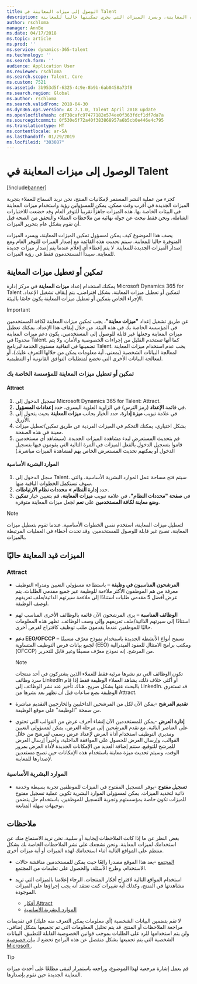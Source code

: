 ```yaml
---
title: الوصول إلى ميزات المعاينة في Talent
description: يصف هذا الموضوع كيف يمكن لمسؤول تمكين الميزات المعاينة، ويسرد الميزات التي يجري تمكينها حاليا للمعاينة.
author: rschloma
manager: AnnBe
ms.date: 04/17/2018
ms.topic: article
ms.prod: ''
ms.service: dynamics-365-talent
ms.technology: ''
ms.search.form: ''
audience: Application User
ms.reviewer: rschloma
ms.search.scope: Talent, Core
ms.custom: 7521
ms.assetid: 3b953d5f-6325-4c9e-8b9b-6ab0458a73f8
ms.search.region: Global
ms.author: rschloma
ms.search.validFrom: 2018-04-30
ms.dyn365.ops.version: AX 7.1.0, Talent April 2018 update
ms.openlocfilehash: cd738cafc97477182e574ee0f363fdcf1df7da7a
ms.sourcegitcommit: 0f530e5f72a40f383868957a6b5cb0e446e4c795
ms.translationtype: HT
ms.contentlocale: ar-SA
ms.lasthandoff: 01/29/2019
ms.locfileid: "303087"
---
```

# <a name="access-preview-features-in-talent"></a>الوصول إلى ميزات المعاينة في Talent

[!include[banner](../includes/banner.md)]

كجزء من عملية النشر المستمر لإمكانيات المنتج، نحن نريد السماح للعملاء بتجربة الميزات الجديدة في أقرب وقت ممكن. يمكن للمسؤولين رؤية واستخدام ميزات المعاينة في البيئات الخاصة بها. هذه الميزات جاهزاً تقريبا للتوفر العام وقد خضعت للاختبارات الشاملة. ونحن فقط نبحث عن جولة نهائية من ملاحظات العملاء والتحقق من الصحة قبل أن نقوم بشكل عام بتحرير الميزات.

يصف هذا الموضوع كيف يمكن لمسؤول تمكين الميزات المعاينة، ويسرد الميزات المتوفرة حاليا للمعاينة. سيتم تحديث هذه القائمة مع إصدار الميزات للتوفر العام ومع إصدار الميزات الجديدة للمعاينة. لا يتم إعطاء أي إعلام عندما يتم إصدار ميزات جديدة للمعاينة. سيبدأ المستخدمون فقط في رؤية الميزات.

## <a name="enable-or-disable-preview-features"></a>تمكين أو تعطيل ميزات المعاينة

يمكنك استخدام إعداد **ميزات المعاينة** في مركز إدارة Microsoft Dynamics 365 for Talent لتمكين أو تعطيل ميزات المعاينة. بشكل افتراضي، يتم إيقاف تشغيل الإعداد. الإجراء الخاص بتمكين أو تعطيل ميزات المعاينة يكون خاصًا بالبيئة.

> [!IMPORTANT]
> عن طريق تشغيل إعداد **"ميزات معاينة"**، يجب تمكين ميزات المعاينة لكافة المستخدمين في المؤسسة الخاصة بك في هذه البيئة. من خلال إيقاف هذا الإعداد، يمكنك تعطيل ميزات المعاينة وجعلها غير قابلة للوصول إلى المستخدمين. يكون دعم ميزات المعاينة محدودًا في Talent. كما أنها تستخدم القليل من إجراءات الخصوصية والأمان، ولا يتم تضمينها في اتفاقية مستوى الخدمة لبرنامج Talent. يجب عدم استخدام ميزات المعاينة لمعالجة البيانات الشخصية (بمعنى، أية معلومات يمكن من خلالها التعرف عليك)، أو لمعالجة البيانات الأخرى التي تخضع لمتطلبات التوافق القانونية أو التنظيمية.

### <a name="enable-or-disable-preview-features-for-your-organization"></a>تمكين أو تعطيل ميزات المعاينة للمؤسسة الخاصة بك

#### <a name="attract"></a>Attract

1. تسجيل الدخول إلى Microsoft Dynamics 365 for Talent: Attract.
2. في قائمة **الإعداد** (رمز الترس) في الزاوية العلوية اليسرى، حدد **إعدادات المسؤول**.
3. في علامة تبويب **ميزة إدارة**، حدد الخيار بجانب **ميزات المعاينة** بحيث يتحول إلى الأزرق.
4. بشكل اختياري، يمكنك التحكم في الميزات الفردية عن طريق تمكين/تعطيل ميزات معينة في هذه الصفحة.
5. قم بتحديث المستعرض لبدء مشاهدة الميزات الجديدة. (سيشاهد أي مستخدمين قاموا بتسجيل الدخول بالفعل الميزات في المرة التالية التي يقومون فيها بتسجيل الدخول أو يمكنهم تحديث المستعرض الخاص بهم لمشاهدة الميزات مباشرة.)

#### <a name="core-hr"></a>الموارد البشرية الأساسية

1. سجل الدخول إلى Talent. سيتم فتح مساحة عمل الموارد البشرية الأساسية، والتي سوف تستكمل الخطوات الباقية منها. 
2. حدد **إدارة النظام \> محددات نظام الارتباطات**.
3. في **صفحة "محددات النظام"**، في علامة تبويب **ميزات المعاينة**، قم بتعيين خيار **تمكين وضع معاينة لكافة المستخدمين** على **نعم** لجعل ميزات المعاينة متوفرة.

> [!NOTE]
> لتعطيل ميزات المعاينة، استخدم نفس الخطوات الأساسية. عندما تقوم بتعطيل ميزات المعاينة، تصبح غير قابلة للوصول للمستخدمين، وقد تحدث أخطاء في العمليات المرتبطة بالميزات.

## <a name="features-that-are-currently-in-preview"></a>الميزات قيد المعاينة حاليًا

### <a name="attract"></a>Attract

- **المرشحون المناسبون في وظيفة** – باستطاعة مسؤولي التعيين ومدراء التوظيف معرفة من هم الموظفون الأكثر ملاءمة للوظيفة عبر جميع مقدمي الطلبات. يتم عرض أفضل 5 مقدمي طلبات استنادًا إلى ملاءمة سيرتهم الذاتية/ملف تعريفهم لوصف الوظيفة.
- **الوظائف المناسبة** – يرى المرشحون الآن قائمة بالوظائف الأخرى المناسب لهم استنادًا إلى سيرتهم الذاتية/ملف تعريفهم وإلى وصف الوظائف.  تظهر هذه المعلومات حاليًا للموظفين عندما يقدمون طلب توظيف كاقتراح لفرص أخرى.
- **دعم EEO/OFCCP** – تسمح أنواع الأنشطة الجديدة باستخدام نموذج معرّف مسبقًا لجمع بيانات فرص التوظيف المتساوية (EEO) ومكتب برامج الامتثال للعقود الفيدرالية (OFCCP) من المرشح.  إنه نموذج معرّف مسبقًا وغير قابل للتحرير.

    > [!NOTE]
    > تكون الوظائف التي تم نشرها مرئية فقط للعملاء الذين يشتركون في أحد منتجات سرد وظائف LinkedIn أو أكثر. خلاف ذلك، يشاهد العملاء الوظيفة فقط إذا قام بالبحث عنها بشكل صريح. هناك تأخير عند نشر الوظائف إلى LinkedIn. قد تستغرق الوظيفة بضع ساعات قبل أن تظهر بعد نشرها من Attract.

- **تقديم المرشح** -يمكن الآن لكل من المرشحين الداخليين والخارجيين التقديم مباشرة من صفحة "الوظيفة" على موقع الوظيفة.
- **إدارة العرض** -يمكن للمستخدمين الآن إنشاء أحرف عرض من القوالب التي تحتوي على العناصر النائبة. مع تقدم المرشحين إلى مرحلة العرض، يمكن لمسؤولى التعيين ومديري التوظيف استخدام أداة العرض لإعداد عرض رسمي لمرشح من خلال القوالب، وإرسال العرض للحصول على الموافقة الداخلية، وأخيراً إرسال العرض للمرشح للتوقيع. ستتم إضافة العديد من الإمكانات الجديدة لأداة العرض بمرور الوقت، وسيتم تحديث ميزة معاينة باستخدام هذه الإمكانات حين نصبح مستعدين لإصدارها للمعاينة.

### <a name="core-hr"></a>الموارد البشرية الأساسية

- **تسجيل مفتوح** -يوفر التسجيل المفتوح في الميزات للموظفين تجربة بسيطة وخدمة ذاتية لتحديد الميزات. يمكن لمسؤولي الموارد البشرية تكوين عملية تسجيل مفتوح للميزات تكون خاصة بمؤسستهم وتجربة التسجيل للموظفين، باستخدام حل يتضمن توجيهات سهلة المتابعة.

## <a name="feedback"></a>ملاحظات

بغض النظر عن ما إذا كانت الملاحظات إيجابية أو سلبية، نحن نريد الاستماع منك عن استخدامك لميزات المعاينة. ونحن نشجعك على نشر الملاحظات الخاصة بك بشكل منتظم على المواقع التالية أثناء استخدامك لهذه الميزات أو أية ميزات أخرى.

- [المجتمع](https://community.dynamics.com/enterprise/f/759?pi53869=0&category=Talent) -يعد هذا الموقع مصدرا رائعًا حيث يمكن للمستخدمين مناقشة حالات الاستخدام، وطرح الأسئلة، والحصول على تعليمات من المجتمع.
- استخدام المواقع التالية لاقتراح أفكار المنتجات. الرجاء إعلامنا بالميزات التي تريد مشاهدتها في المنتج، وكذلك أية تغييرات كنت تعتقد أنه يجب إجراؤها على الميزات الموجودة.

    - [أفكار Attract](https://powerusers.microsoft.com/t5/Ideas-for-Attract/idb-p/Attract)
    - [الموارد البشرية الأساسية](https://powerusers.microsoft.com/t5/Ideas-for-Human-Resources/idb-p/HumanResources)

لا تقم بتضمين البيانات الشخصية (أي معلومات يمكن التعرف منه عليك) في تقديمات مراجعة الملاحظات أو المنتج. قد يتم تحليل المعلومات التي تم تجميعها بشكل إضافي، ولن يتم استخدامها للرد على الطلبات بموجب قوانين الخصوصية القابلة للتطبيق. البيانات الشخصية التي يتم تجميعها بشكل منفصل عن هذه البرامج تخضع لـ [بيان خصوصية Microsoft ](https://privacy.microsoft.com/privacystatement).

> [!TIP]
> قم بعمل إشارة مرجعية لهذا الموضوع، وراجعه باستمرار لتبقى مطلعًا على أحدث ميزات المعاينة الجديدة حين نقوم بإصدارها.
